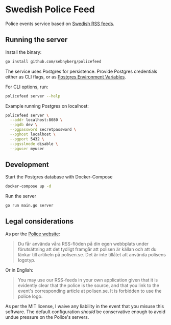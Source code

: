 # Swedish Police Feed

Police events service based on [Swedish RSS feeds](https://polisen.se/aktuellt/rss/lokala-rss-floden/).

## Running the server

Install the binary:

```bash
go install github.com/sebnyberg/policefeed
```

The service uses Postgres for persistence. Provide Postgres credentials either as CLI flags, or as [Postgres Environment Variables](https://www.postgresql.org/docs/9.3/libpq-envars.html).

For CLI options, run:

```bash
policefeed server --help
```

Example running Postgres on localhost:

```bash
policefeed server \
  --addr localhost:8080 \
  --pgdb dev \
  --pgpassword secretpassword \
  --pghost localhost \
  --pgport 5432 \
  --pgsslmode disable \
  --pguser myuser
```

## Development

Start the Postgres database with Docker-Compose

```bash
docker-compose up -d
```

Run the server

```bash
go run main.go server
```

## Legal considerations

As per the [Police website](https://polisen.se/aktuellt/rss/):

> Du får använda våra RSS-flöden på din egen webbplats under förutsättning att det tydligt framgår att polisen är källan och att du länkar till artikeln på polisen.se. Det är inte tillåtet att använda polisens logotyp.

Or in English:

> You may use our RSS-feeds in your own application given that it is evidently clear that the police is the source, and that you link to the event's corresponding article at polisen.se. It is forbidden to use the police logo.

As per the MIT license, I waive any liability in the event that you misuse this software. The default configuration *should* be conservative enough to avoid undue pressure on the Police's servers.
